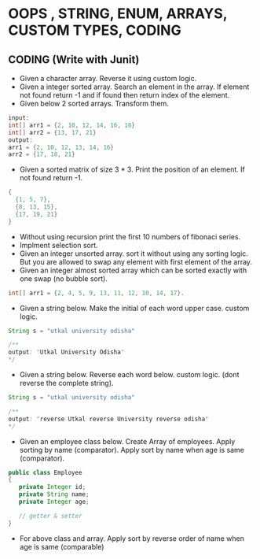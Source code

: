 # OOPS , STRING, ENUM, ARRAYS, CUSTOM TYPES, CODING

## CODING (Write with Junit)
* Given a character array. Reverse it using custom logic.
* Given a integer sorted array. Search an element in the array. If element not found return -1 and if found then return index of the element.
* Given below 2 sorted arrays. Transform them.
```java
input:
int[] arr1 = {2, 10, 12, 14, 16, 18}
int[] arr2 = {13, 17, 21}
output:
arr1 = {2, 10, 12, 13, 14, 16}
arr2 = {17, 18, 21}
```
* Given a sorted matrix of size 3 * 3. Print the position of an element. If not found return -1.
```java
{ 
  {1, 5, 7},
  {8, 13, 15},
  {17, 19, 21}
}
```
* Without using recursion print the first 10 numbers of fibonaci series.
* Implment selection sort.
* Given an integer unsorted array. sort it without using any sorting logic. But you are allowed to swap any element with first element of the array.
* Given an integer almost sorted array which can be sorted exactly with one swap (no bubble sort). 
```java
int[] arr1 = {2, 4, 5, 9, 13, 11, 12, 10, 14, 17}.
```
* Given a string below. Make the initial of each word upper case. custom logic.
```java
String s = "utkal university odisha"

/**
output: "Utkal University Odisha"
*/
```
* Given a string below. Reverse each word below. custom logic. (dont reverse the complete string).
```java
String s = "utkal university odisha"

/**
output: "reverse Utkal reverse University reverse odisha"
*/
```
* Given an employee class below. Create Array of employees. Apply sorting by name (comparator). Apply sort by name when age is same (comparator).
```java
public class Employee
{
   private Integer id;
   private String name;
   private Integer age;

   // getter & setter
}
```
* For above class and array. Apply sort by reverse order of name when age is same (comparable)

